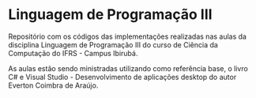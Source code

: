 # Linguagem de Programação III

Repositório com os códigos das implementações realizadas nas aulas da disciplina Linguagem de Programação III do curso de Ciência da Computação do IFRS - Campus Ibirubá.

As aulas estão sendo ministradas utilizando como referência base, o livro C# e Visual Studio - Desenvolvimento de aplicações desktop do autor Everton Coimbra de Araújo.
